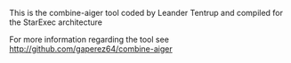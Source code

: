 This is the combine-aiger tool coded by Leander Tentrup and
compiled for the StarExec architecture

For more information regarding the tool
see http://github.com/gaperez64/combine-aiger
